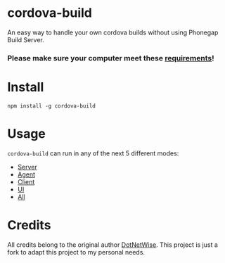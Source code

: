 # cordova-build

An easy way to handle your own cordova builds without using Phonegap Build Server.


### Please make sure your computer meet these [requirements](docs/Requirements.md)!

# Install

	npm install -g cordova-build

# Usage

`cordova-build` can run in any of the next 5 different modes:

- [Server](docs/Server.md)
- [Agent](docs/Agent.md)
- [Client](docs/Client.md)
- [UI](docs/UI.md)
- [All](docs/All.md)

# Credits

All credits belong to the original author [DotNetWise](http://www.dotnetwise.com/). This project is just a fork to adapt this project to my personal needs.